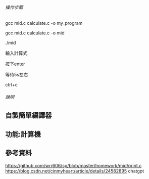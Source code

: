 ###### 操作步驟

gcc mid.c calculate.c -o my_program

gcc mid.c calculate.c -o mid

./mid

輸入計算式

按下enter

等待5s左右

ctrl+c


###### 說明

## 自製簡單編譯器
## 功能:計算機

## 參考資料
https://github.com/wrr606/sp/blob/master/homework/mid/print.c
https://blog.csdn.net/cinmyheart/article/details/24582895
chatgpt